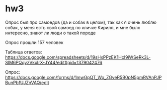 # hw3
Опрос был про самоедов (да и собак в целом), так как я очень люблю собак, у меня есть свой самоед по кличке Кирилл, и мне было интересно, знают ли люди о такой породе

Опрос прошли 157 человек

Таблица ответов: https://docs.google.com/spreadsheets/d/19sHxPPzEK1HcI9iWSeRk3L-SIM6PQqyzVkxIrX-JY44/edit#gid=1379042476

Опрос: https://docs.google.com/forms/d/1mwGpQT_Wx_ZGveR5B0pN5pmRVAnPJPBunPbfUJZnVAQ/edit

